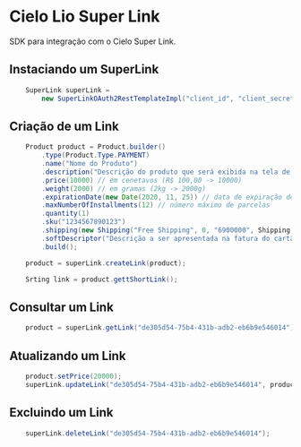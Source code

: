 # Cielo Lio Super Link

SDK para integração com o Cielo Super Link.

## Instaciando um SuperLink

```java
	SuperLink superLink =
		new SuperLinkOAuth2RestTemplateImpl("client_id", "client_secret", Environment.SANDBOX);
```

## Criação de um Link

```java
	Product product = Product.builder()
		.type(Product.Type.PAYMENT)
		.name("Nome do Produto")
		.description("Descrição do produto que será exibida na tela de Checkout.")
		.price(10000) // em cenetavos (R$ 100,00 -> 10000)
		.weight(2000) // em gramas (2kg -> 2000g)
		.expirationDate(new Date(2020, 11, 25)) // data de expiração do link
		.maxNumberOfInstallments(12) // número máximo de parcelas
		.quantity(1)
		.sku("1234567890123")
		.shipping(new Shipping("Free Shipping", 0, "6900000", Shipping.Type.FREE))
		.softDescriptor("Descrição a ser apresentada na fatura do cartão.")
		.build();

	product = superLink.createLink(product);

	Srting link = product.gettShortLink();
```

## Consultar um Link

```java
	product = superLink.getLink("de305d54-75b4-431b-adb2-eb6b9e546014");
```

## Atualizando um Link

```java
	product.setPrice(20000);
	superLink.updateLink("de305d54-75b4-431b-adb2-eb6b9e546014", product);
```

## Excluindo um Link

```java
	superLink.deleteLink("de305d54-75b4-431b-adb2-eb6b9e546014");
```